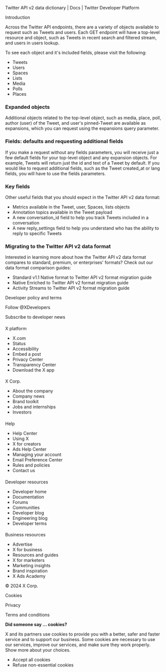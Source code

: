 
Twitter API v2 data dictionary | Docs | Twitter Developer Platform 

Introduction

Across the Twitter API endpoints, there are a variety of objects available to request such as Tweets and users. Each GET endpoint will have a top-level resource and object, such as Tweets in recent search and filtered stream, and users in users lookup.

To see each object and it's included fields, please visit the following:

* Tweets
* Users
* Spaces
* Lists
* Media
* Polls
* Places

### Expanded objects

Additional objects related to the top-level object, such as media, place, poll, author (user) of the Tweet, and user's pinned-Tweet are available as expansions, which you can request using the expansions query parameter.   

### Fields: defaults and requesting additional fields

If you make a request without any fields parameters, you will receive just a few default fields for your top-level object and any expansion objects. For example, Tweets will return just the id and text of a Tweet by default. If you would like to request additional fields, such as the Tweet created\_at or lang fields, you will have to use the fields parameters.   

### Key fields

Other useful fields that you should expect in the Twitter API v2 data format:

* Metrics available in the Tweet, user, Spaces, lists objects
* Annotation topics available in the Tweet payload
* A new conversation\_id field to help you track Tweets included in a conversation
* A new reply\_settings field to help you understand who has the ability to reply to specific Tweets

### Migrating to the Twitter API v2 data format

Interested in learning more about how the Twitter API v2 data format compares to standard, premium, or enterprises' formats? Check out our data format comparison guides:

* Standard v1.1 Native format to Twitter API v2 format migration guide
* Native Enriched to Twitter API v2 format migration guide
* Activity Streams to Twitter API v2 format migration guide

Developer policy and terms

Follow @XDevelopers

Subscribe to developer news

#### 
 X platform

* X.com
* Status
* Accessibility
* Embed a post
* Privacy Center
* Transparency Center
* Download the X app

#### 
 X Corp.

* About the company
* Company news
* Brand toolkit
* Jobs and internships
* Investors

#### 
 Help

* Help Center
* Using X
* X for creators
* Ads Help Center
* Managing your account
* Email Preference Center
* Rules and policies
* Contact us

#### 
 Developer resources

* Developer home
* Documentation
* Forums
* Communities
* Developer blog
* Engineering blog
* Developer terms

#### 
 Business resources

* Advertise
* X for business
* Resources and guides
* X for marketers
* Marketing insights
* Brand inspiration
* X Ads Academy

 © 2024 X Corp.

Cookies

Privacy

Terms and conditions

**Did someone say … cookies?**  

 X and its partners use cookies to provide you with a better, safer and
 faster service and to support our business. Some cookies are necessary to use
 our services, improve our services, and make sure they work properly.
 Show more about your choices.

* Accept all cookies
* Refuse non-essential cookies